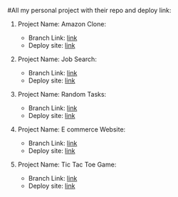 #All my personal project with their repo and deploy link:

1. Project Name:  Amazon Clone:
    - Branch Link:  [link](https://github.com/ansulagrawal/projects/tree/amazone-clone)
    - Deploy site: [link](https://ansulagrawal-amazon-clone.netlify.app/)

2. Project Name:  Job Search:
    - Branch Link:  [link](https://github.com/ansulagrawal/projects/tree/job-search)
    - Deploy site: [link](https://ansulagrawal-job-search.netlify.app/)

3. Project Name:  Random Tasks:
    - Branch Link:  [link](https://github.com/ansulagrawal/projects/tree/random-tasks)
    - Deploy site: [link](https://ansulagrawal-random-tasks.netlify.app/)

4. Project Name:  E commerce Website:
    - Branch Link:  [link](https://github.com/ansulagrawal/projects/tree/e-commerce-website)
    - Deploy site: [link](https://ansulagrawal-e-commerce-website.netlify.app/)

4. Project Name: Tic Tac Toe Game:
    - Branch Link:  [link](https://github.com/ansulagrawal/projects/tree/tic-tac-toe-game)
    - Deploy site: [link](https://ansulagrawal-tic-tac-toe-game.netlify.app/)
